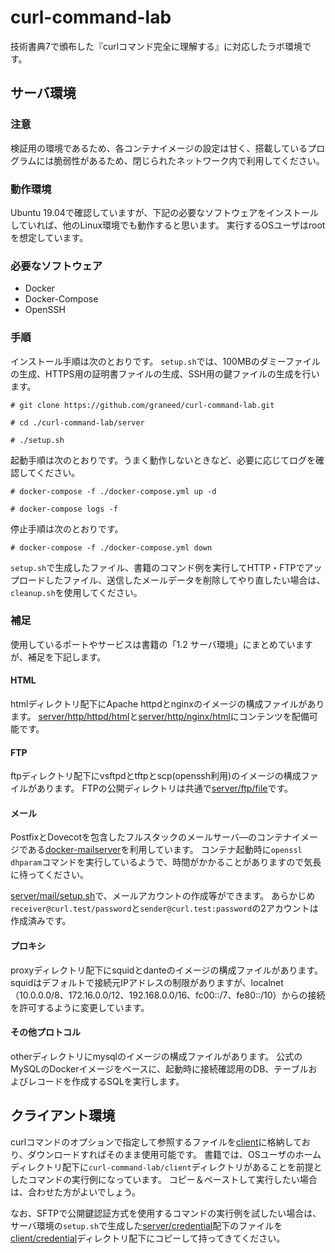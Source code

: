 # curl-command-lab

技術書典7で頒布した『curlコマンド完全に理解する』に対応したラボ環境です。


## サーバ環境

### 注意
検証用の環境であるため、各コンテナイメージの設定は甘く、搭載しているプログラムには脆弱性があるため、閉じられたネットワーク内で利用してください。

### 動作環境
Ubuntu 19.04で確認していますが、下記の必要なソフトウェアをインストールしていれば、他のLinux環境でも動作すると思います。
実行するOSユーザはrootを想定しています。

### 必要なソフトウェア
- Docker
- Docker-Compose
- OpenSSH

### 手順
インストール手順は次のとおりです。
`setup.sh`では、100MBのダミーファイルの生成、HTTPS用の証明書ファイルの生成、SSH用の鍵ファイルの生成を行います。
```
# git clone https://github.com/graneed/curl-command-lab.git

# cd ./curl-command-lab/server

# ./setup.sh
```

起動手順は次のとおりです。うまく動作しないときなど、必要に応じてログを確認してください。
```
# docker-compose -f ./docker-compose.yml up -d

# docker-compose logs -f
```

停止手順は次のとおりです。
```
# docker-compose -f ./docker-compose.yml down
```

`setup.sh`で生成したファイル、書籍のコマンド例を実行してHTTP・FTPでアップロードしたファイル、送信したメールデータを削除してやり直したい場合は、`cleanup.sh`を使用してください。

### 補足
使用しているポートやサービスは書籍の「1.2 サーバ環境」にまとめていますが、補足を下記します。

#### HTML
htmlディレクトリ配下にApache httpdとnginxのイメージの構成ファイルがあります。
[server/http/httpd/html](./server/http/httpd/html)と[server/http/nginx/html](./server/http/nginx/html)にコンテンツを配備可能です。

#### FTP
ftpディレクトリ配下にvsftpdとtftpとscp(openssh利用)のイメージの構成ファイルがあります。
FTPの公開ディレクトリは共通で[server/ftp/file](./server/ftp/file)です。

#### メール
PostfixとDovecotを包含したフルスタックのメールサーバ―のコンテナイメージである[docker-mailserver](https://hub.docker.com/r/tvial/docker-mailserver/)を利用しています。
コンテナ起動時に`openssl dhparam`コマンドを実行しているようで、時間がかかることがありますので気長に待ってください。

[server/mail/setup.sh](./server/mail/setup.sh)で、メールアカウントの作成等ができます。
あらかじめ`receiver@curl.test/password`と`sender@curl.test:password`の2アカウントは作成済みです。

#### プロキシ
proxyディレクトリ配下にsquidとdanteのイメージの構成ファイルがあります。
squidはデフォルトで接続元IPアドレスの制限がありますが、localnet（10.0.0.0/8、172.16.0.0/12、192.168.0.0/16、fc00::/7、fe80::/10）からの接続を許可するように変更しています。

#### その他プロトコル
otherディレクトリにmysqlのイメージの構成ファイルがあります。
公式のMySQLのDockerイメージをベースに、起動時に接続確認用のDB、テーブルおよびレコードを作成するSQLを実行します。

## クライアント環境
curlコマンドのオプションで指定して参照するファイルを[client](./client)に格納しており、ダウンロードすればそのまま使用可能です。
書籍では、OSユーザのホームディレクトリ配下に`curl-command-lab/client`ディレクトリがあることを前提としたコマンドの実行例になっています。
コピー＆ペーストして実行したい場合は、合わせた方がよいでしょう。

なお、SFTPで公開鍵認証方式を使用するコマンドの実行例を試したい場合は、サーバ環境の`setup.sh`で生成した[server/credential](./server/credential)配下のファイルを[client/credential](./client/credential)ディレクトリ配下にコピーして持ってきてください。

